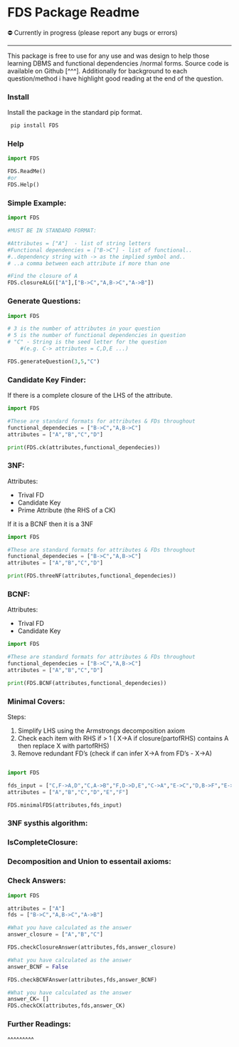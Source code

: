 # FDS Package Readme

<aside>
⛔ Currently in progress (please report any bugs or errors)

</aside>

---

This package is free to use for any use and was design to help those learning DBMS and functional dependencies /normal forms. Source code is available on Github [^^^]. Additionally for background to each question/method i have highlight good reading at the end of the question.

### Install

Install the package in the standard pip format.

```python
 pip install FDS
```

### Help

```python
import FDS

FDS.ReadMe()
#or
FDS.Help()
```

### Simple Example:

```python
import FDS 

#MUST BE IN STANDARD FORMAT:

#Attributes = ["A"]  - list of string letters
#Functional dependencies = ["B->C"] - list of functional.. 
#..dependency string with -> as the implied symbol and..  
# ..a comma between each attribute if more than one 

#Find the closure of A
FDS.closureALG(["A"],["B->C","A,B->C","A->B"])
```

### Generate Questions:

```python
import FDS

# 3 is the number of attributes in your question
# 5 is the number of functional dependencies in question
# "C" - String is the seed letter for the question 
	#(e.g. C-> attributes = C,D,E ...)

FDS.generateQuestion(3,5,"C")
```

### Candidate Key Finder:

If there is a complete closure of the LHS of the attribute. 

```python
import FDS

#These are standard formats for attributes & FDs throughout
functional_dependecies = ["B->C","A,B->C"]
attributes = ["A","B","C","D"]

print(FDS.ck(attributes,functional_dependecies))
```

### 3NF:

Attributes:

- Trival FD
- Candidate Key
- Prime Attribute (the RHS of a CK)

If it is a BCNF then it is a 3NF

```python
import FDS

#These are standard formats for attributes & FDs throughout
functional_dependecies = ["B->C","A,B->C"]
attributes = ["A","B","C","D"]

print(FDS.threeNF(attributes,functional_dependecies))
```

### BCNF:

Attributes:

- Trival FD
- Candidate Key

```python
import FDS

#These are standard formats for attributes & FDs throughout
functional_dependecies = ["B->C","A,B->C"]
attributes = ["A","B","C","D"]

print(FDS.BCNF(attributes,functional_dependecies))
```

### Minimal Covers:

Steps:

1. Simplify LHS using the Armstrongs decomposition axiom
2.  Check each item with RHS if > 1 ( X→A if closure(partofRHS) contains A then replace X with partofRHS)
3. Remove redundant FD’s (check if can infer X→A from FD’s - X→A)

```python

import FDS

fds_input = ["C,F->A,D","C,A->B","F,D->D,E","C->A","E->C","D,B->F","E->A"]
attributes = ["A","B","C","D","E","F"]

FDS.minimalFDS(attributes,fds_input)
```

### 3NF systhis algorithm:

### IsCompleteClosure:

### Decomposition and Union to essentail axioms:

### Check Answers:

```python
import FDS

attributes = ["A"]
fds = ["B->C","A,B->C","A->B"]

#What you have calculated as the answer
answer_closure = ["A","B","C"]

FDS.checkClosureAnswer(attributes,fds,answer_closure)

#What you have calculated as the answer
answer_BCNF = False

FDS.checkBCNFAnswer(attributes,fds,answer_BCNF)

#What you have calculated as the answer
answer_CK= []
FDS.checkCK(attributes,fds,answer_CK)
```

### Further Readings:

^^^^^^^^^
